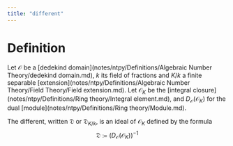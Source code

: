 ```yaml
---
title: "different"
---
```


# Definition
Let $\mathcal{O}$ be a [dedekind domain](notes/ntpy/Definitions/Algebraic Number Theory/dedekind domain.md), $k$ its field of fractions and $K/k$ a finite separable [extension](notes/ntpy/Definitions/Algebraic Number Theory/Field Theory/Field extension.md). Let $\mathcal{O}_K$ be the [integral closure](notes/ntpy/Definitions/Ring theory/Integral element.md), and $D_\mathcal{O}(\mathcal{O}_K)$ for the dual [module](notes/ntpy/Definitions/Ring theory/Module.md).

The different, written $\mathfrak{D}$ or $\mathfrak{D}_{K/k}$, is an ideal of $\mathcal{O}_K$ defined by the formula $$\mathfrak{D}\coloneqq (D_\mathcal{O}(\mathcal{O}_K))^{-1}$$ 